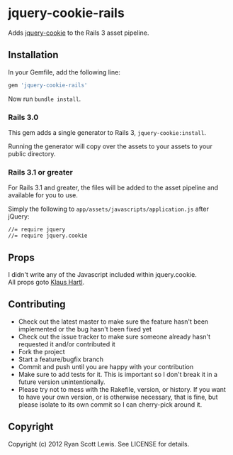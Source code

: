 # jquery-cookie-rails

Adds [jquery-cookie](https://github.com/carhartl/jquery-cookie) to the Rails 3 asset pipeline.

## Installation

In your Gemfile, add the following line:

```ruby
gem 'jquery-cookie-rails'
```

Now run `bundle install`.

### Rails 3.0

This gem adds a single generator to Rails 3, `jquery-cookie:install`.

Running the generator will copy over the assets to your assets to your public directory.

### Rails 3.1 or greater

For Rails 3.1 and greater, the files will be added to the asset pipeline and available for you to use.

Simply the following to `app/assets/javascripts/application.js` after jQuery:

    //= require jquery
    //= require jquery.cookie

## Props

I didn't write any of the Javascript included within jquery.cookie.  
All props goto [Klaus Hartl](http://github.com/carhartl).

## Contributing

* Check out the latest master to make sure the feature hasn't been implemented or the bug hasn't been fixed yet
* Check out the issue tracker to make sure someone already hasn't requested it and/or contributed it
* Fork the project
* Start a feature/bugfix branch
* Commit and push until you are happy with your contribution
* Make sure to add tests for it. This is important so I don't break it in a future version unintentionally.
* Please try not to mess with the Rakefile, version, or history. If you want to have your own version, or is otherwise necessary, that is fine, but please isolate to its own commit so I can cherry-pick around it.

## Copyright

Copyright (c) 2012 Ryan Scott Lewis. See LICENSE for details.